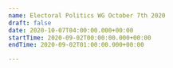 ```yaml
---
name: Electoral Politics WG October 7th 2020
draft: false
date: 2020-10-07T04:00:00.000+00:00
startTime: 2020-09-02T00:00:00.000+00:00
endTime: 2020-09-02T01:00:00.000+00:00

---
```

